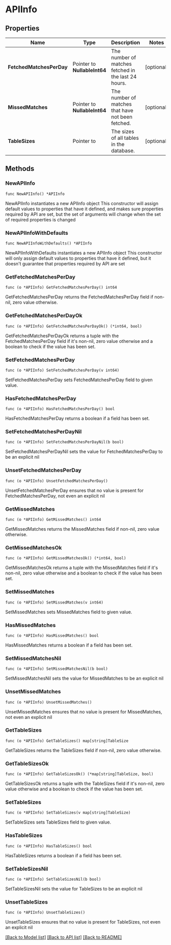 # APIInfo

## Properties

Name | Type | Description | Notes
------------ | ------------- | ------------- | -------------
**FetchedMatchesPerDay** | Pointer to **NullableInt64** | The number of matches fetched in the last 24 hours. | [optional] 
**MissedMatches** | Pointer to **NullableInt64** | The number of matches that have not been fetched. | [optional] 
**TableSizes** | Pointer to  | The sizes of all tables in the database. | [optional] 

## Methods

### NewAPIInfo

`func NewAPIInfo() *APIInfo`

NewAPIInfo instantiates a new APIInfo object
This constructor will assign default values to properties that have it defined,
and makes sure properties required by API are set, but the set of arguments
will change when the set of required properties is changed

### NewAPIInfoWithDefaults

`func NewAPIInfoWithDefaults() *APIInfo`

NewAPIInfoWithDefaults instantiates a new APIInfo object
This constructor will only assign default values to properties that have it defined,
but it doesn't guarantee that properties required by API are set

### GetFetchedMatchesPerDay

`func (o *APIInfo) GetFetchedMatchesPerDay() int64`

GetFetchedMatchesPerDay returns the FetchedMatchesPerDay field if non-nil, zero value otherwise.

### GetFetchedMatchesPerDayOk

`func (o *APIInfo) GetFetchedMatchesPerDayOk() (*int64, bool)`

GetFetchedMatchesPerDayOk returns a tuple with the FetchedMatchesPerDay field if it's non-nil, zero value otherwise
and a boolean to check if the value has been set.

### SetFetchedMatchesPerDay

`func (o *APIInfo) SetFetchedMatchesPerDay(v int64)`

SetFetchedMatchesPerDay sets FetchedMatchesPerDay field to given value.

### HasFetchedMatchesPerDay

`func (o *APIInfo) HasFetchedMatchesPerDay() bool`

HasFetchedMatchesPerDay returns a boolean if a field has been set.

### SetFetchedMatchesPerDayNil

`func (o *APIInfo) SetFetchedMatchesPerDayNil(b bool)`

 SetFetchedMatchesPerDayNil sets the value for FetchedMatchesPerDay to be an explicit nil

### UnsetFetchedMatchesPerDay
`func (o *APIInfo) UnsetFetchedMatchesPerDay()`

UnsetFetchedMatchesPerDay ensures that no value is present for FetchedMatchesPerDay, not even an explicit nil
### GetMissedMatches

`func (o *APIInfo) GetMissedMatches() int64`

GetMissedMatches returns the MissedMatches field if non-nil, zero value otherwise.

### GetMissedMatchesOk

`func (o *APIInfo) GetMissedMatchesOk() (*int64, bool)`

GetMissedMatchesOk returns a tuple with the MissedMatches field if it's non-nil, zero value otherwise
and a boolean to check if the value has been set.

### SetMissedMatches

`func (o *APIInfo) SetMissedMatches(v int64)`

SetMissedMatches sets MissedMatches field to given value.

### HasMissedMatches

`func (o *APIInfo) HasMissedMatches() bool`

HasMissedMatches returns a boolean if a field has been set.

### SetMissedMatchesNil

`func (o *APIInfo) SetMissedMatchesNil(b bool)`

 SetMissedMatchesNil sets the value for MissedMatches to be an explicit nil

### UnsetMissedMatches
`func (o *APIInfo) UnsetMissedMatches()`

UnsetMissedMatches ensures that no value is present for MissedMatches, not even an explicit nil
### GetTableSizes

`func (o *APIInfo) GetTableSizes() map[string]TableSize`

GetTableSizes returns the TableSizes field if non-nil, zero value otherwise.

### GetTableSizesOk

`func (o *APIInfo) GetTableSizesOk() (*map[string]TableSize, bool)`

GetTableSizesOk returns a tuple with the TableSizes field if it's non-nil, zero value otherwise
and a boolean to check if the value has been set.

### SetTableSizes

`func (o *APIInfo) SetTableSizes(v map[string]TableSize)`

SetTableSizes sets TableSizes field to given value.

### HasTableSizes

`func (o *APIInfo) HasTableSizes() bool`

HasTableSizes returns a boolean if a field has been set.

### SetTableSizesNil

`func (o *APIInfo) SetTableSizesNil(b bool)`

 SetTableSizesNil sets the value for TableSizes to be an explicit nil

### UnsetTableSizes
`func (o *APIInfo) UnsetTableSizes()`

UnsetTableSizes ensures that no value is present for TableSizes, not even an explicit nil

[[Back to Model list]](../README.md#documentation-for-models) [[Back to API list]](../README.md#documentation-for-api-endpoints) [[Back to README]](../README.md)


